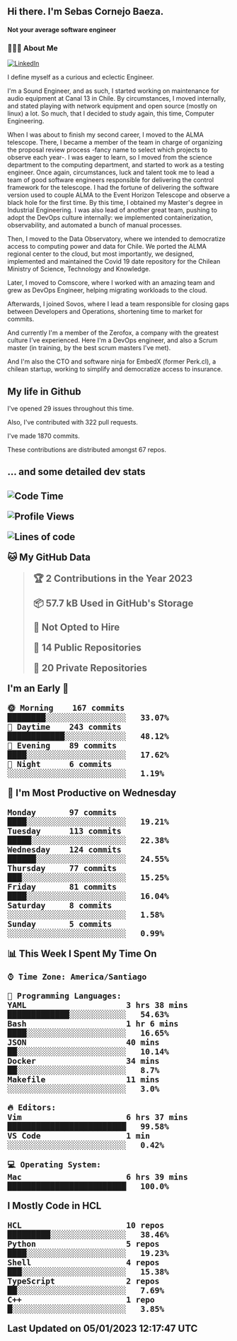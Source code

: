 <h2> Hi there.  I'm Sebas Cornejo Baeza.</h2>
<h4> Not your average software engineer</h4>
<h3> 👨🏻‍💻 About Me </h3>
<a href="http://linkedin.com/in/sebastian-cornejo-baeza/"><img alt="LinkedIn" src="https://img.shields.io/badge/Sebas%20Cornejo%20-informational?style=appveyor&logo=linkedin"></a>


I define myself as a curious and eclectic Engineer.

I'm a Sound Engineer, and as such, I started working on maintenance for audio equipment at Canal 13 in Chile.
By circumstances, I moved internally, and stated playing with network equipment and open source (mostly on linux) 
a lot. So much, that I decided to study again, this time, Computer Engineering.

When I was about to finish my second career, I moved to the ALMA telescope. There, I became a member of the team
in charge of organizing the proposal review process -fancy name to select which projects to observe each year-. 
I was eager to learn, so I moved from the science department to the computing department, and started to work as 
a testing engineer. Once again, circumstances, luck and talent took me to lead a team of good software engineers 
responsible for delivering the control framework for the telescope. I had the fortune of delivering the software
version used to couple ALMA to the Event Horizon Telescope and observe a black hole for the first time.
By this time, I obtained my Master's degree in Industrial Engineering.
I was also lead of another great team, pushing to adopt the DevOps culture internally: we implemented containerization, observability, and automated a bunch of manual processes.

Then, I moved to the Data Observatory, where we intended to democratize access to computing power
and data for Chile. We ported the ALMA regional center to the cloud, but most importantly, we designed, implemented
and maintained the Covid 19 date repository for the Chilean Ministry of Science, Technology and Knowledge.

Later, I moved to Comscore, where I worked with an amazing team and grew as DevOps Engineer, helping migrating workloads to the cloud.

Afterwards, I joined Sovos, where I lead a team responsible for closing gaps between Developers and Operations, shortening time to market for commits.

And currently I'm a member of the Zerofox, a company with the greatest culture I've experienced. Here I'm a DevOps
engineer, and also a Scrum master (in training, by the best scrum masters I've met).
 
And I'm also the CTO and software ninja for EmbedX (former Perk.cl), a chilean startup, working to simplify and democratize access to insurance.

<h2> My life in Github </h2>

I've opened 29 issues throughout this time.

Also, I've contributed with 322 pull requests.

I've made 1870 commits.

These contributions are distributed amongst 67 repos.

<h2>... and some detailed dev stats<h2>

<!--START_SECTION:waka-->
![Code Time](http://img.shields.io/badge/Code%20Time-226%20hrs%2052%20mins-blue)

![Profile Views](http://img.shields.io/badge/Profile%20Views-0-blue)

![Lines of code](https://img.shields.io/badge/From%20Hello%20World%20I%27ve%20Written-542%20Thousand%20lines%20of%20code-blue)

**🐱 My GitHub Data** 

> 🏆 2 Contributions in the Year 2023
 > 
> 📦 57.7 kB Used in GitHub's Storage 
 > 
> 🚫 Not Opted to Hire
 > 
> 📜 14 Public Repositories 
 > 
> 🔑 20 Private Repositories  
 > 
**I'm an Early 🐤** 

```text
🌞 Morning    167 commits    ████████░░░░░░░░░░░░░░░░░   33.07% 
🌆 Daytime    243 commits    ████████████░░░░░░░░░░░░░   48.12% 
🌃 Evening    89 commits     ████░░░░░░░░░░░░░░░░░░░░░   17.62% 
🌙 Night      6 commits      ░░░░░░░░░░░░░░░░░░░░░░░░░   1.19%

```
📅 **I'm Most Productive on Wednesday** 

```text
Monday       97 commits     ████░░░░░░░░░░░░░░░░░░░░░   19.21% 
Tuesday      113 commits    █████░░░░░░░░░░░░░░░░░░░░   22.38% 
Wednesday    124 commits    ██████░░░░░░░░░░░░░░░░░░░   24.55% 
Thursday     77 commits     ███░░░░░░░░░░░░░░░░░░░░░░   15.25% 
Friday       81 commits     ████░░░░░░░░░░░░░░░░░░░░░   16.04% 
Saturday     8 commits      ░░░░░░░░░░░░░░░░░░░░░░░░░   1.58% 
Sunday       5 commits      ░░░░░░░░░░░░░░░░░░░░░░░░░   0.99%

```


📊 **This Week I Spent My Time On** 

```text
⌚︎ Time Zone: America/Santiago

💬 Programming Languages: 
YAML                     3 hrs 38 mins       █████████████░░░░░░░░░░░░   54.63% 
Bash                     1 hr 6 mins         ████░░░░░░░░░░░░░░░░░░░░░   16.65% 
JSON                     40 mins             ██░░░░░░░░░░░░░░░░░░░░░░░   10.14% 
Docker                   34 mins             ██░░░░░░░░░░░░░░░░░░░░░░░   8.7% 
Makefile                 11 mins             ░░░░░░░░░░░░░░░░░░░░░░░░░   3.0%

🔥 Editors: 
Vim                      6 hrs 37 mins       █████████████████████████   99.58% 
VS Code                  1 min               ░░░░░░░░░░░░░░░░░░░░░░░░░   0.42%

💻 Operating System: 
Mac                      6 hrs 39 mins       █████████████████████████   100.0%

```

**I Mostly Code in HCL** 

```text
HCL                      10 repos            █████████░░░░░░░░░░░░░░░░   38.46% 
Python                   5 repos             ████░░░░░░░░░░░░░░░░░░░░░   19.23% 
Shell                    4 repos             ███░░░░░░░░░░░░░░░░░░░░░░   15.38% 
TypeScript               2 repos             ██░░░░░░░░░░░░░░░░░░░░░░░   7.69% 
C++                      1 repo              █░░░░░░░░░░░░░░░░░░░░░░░░   3.85%

```



 Last Updated on 05/01/2023 12:17:47 UTC
<!--END_SECTION:waka-->
